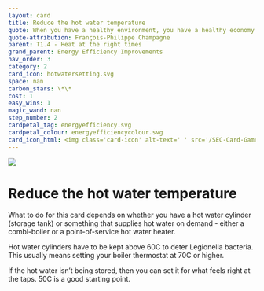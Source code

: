 ```yaml
---
layout: card
title: Reduce the hot water temperature
quote: When you have a healthy environment, you have a healthy economy. That’s what the world is starting to understand.
quote-attribution: François-Philippe Champagne 
parent: T1.4 - Heat at the right times
grand_parent: Energy Efficiency Improvements 
nav_order: 3
category: 2
card_icon: hotwatersetting.svg
space: nan
carbon_stars: \*\*
cost: 1
easy_wins: 1
magic_wand: nan
step_number: 2
cardpetal_tag: energyefficiency.svg
cardpetal_colour: energyefficiencycolour.svg
card_icon_html: <img class='card-icon' alt-text=' ' src='/SEC-Card-Game/graphics/card_icons/hotwatersetting.svg'>
---
```


<img class='card-icon' alt-text=' ' src='/SEC-Card-Game/graphics/card_icons/hotwatersetting.svg'>
<h1>Reduce the hot water temperature</h1>

<p>What to do for this card depends on whether you have a hot water cylinder (storage tank) or something that supplies hot water on demand - either a combi-boiler or a point-of-service hot water heater. </p><p>Hot water cylinders have to be kept above 60C to deter Legionella bacteria. This usually means setting your boiler thermostat at 70C or higher.</p><p>If the hot water isn’t being stored, then you can set it for what feels right at the taps.  50C is a good starting point.</p> 

